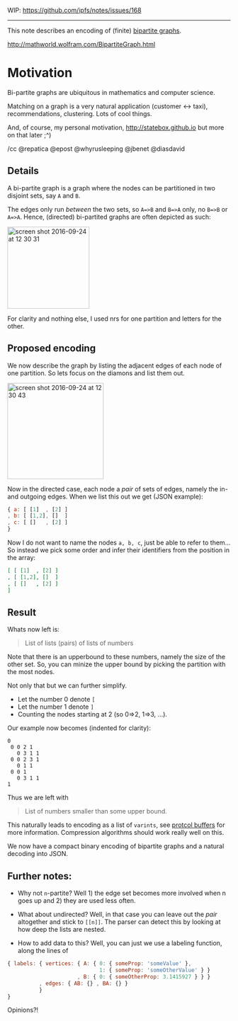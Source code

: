 WIP: https://github.com/ipfs/notes/issues/168

----

This note describes an encoding of (finite) [bipartite graphs](https://en.wikipedia.org/wiki/Bipartite_graph).

http://mathworld.wolfram.com/BipartiteGraph.html

# Motivation

Bi-partite graphs are ubiquitous in mathematics and computer science.

Matching on a graph is a very natural application (customer ↔ taxi), recommendations, clustering.
Lots of cool things.

And, of course, my personal motivation, http://statebox.github.io but more on that later ;^)

/cc @repatica @epost @whyrusleeping @jbenet @diasdavid 

## Details

A bi-partite graph is a graph where the nodes can be partitioned in two
disjoint sets, say `A` and `B`.

The edges only run *between* the two sets, so `A=>B` and `B=>A` only, no `B=>B` or `A=>A`. Hence, (directed) bi-partited graphs are often depicted as such:

<img width="185" alt="screen shot 2016-09-24 at 12 30 31" src="https://cloud.githubusercontent.com/assets/315734/18806095/b7e50d5c-8252-11e6-9abf-e53cd37612f4.png">

For clarity and nothing else, I used nrs for one partition and letters for the other.

## Proposed encoding

We now describe the graph by listing the adjacent edges of each node of one partition. So lets focus on the diamons and list them out.

<img width="217" alt="screen shot 2016-09-24 at 12 30 43" src="https://cloud.githubusercontent.com/assets/315734/18806098/c0eb120c-8252-11e6-8d02-b3efc43ee18d.png">

Now in the directed case, each node a *pair* of sets of edges, namely the in- and outgoing edges. When we list this out we get (JSON example):

```js
{ a: [ [1]  , [2] ]
, b: [ [1,2], []  ]
, c: [ []   , [2] ]
}
```

Now I do not want to name the nodes `a, b, c`, just be able to refer to them...
So instead we pick some order and infer their identifiers from the position in the array:

```json
[ [ [1]  , [2] ]
, [ [1,2], []  ]
, [ []   , [2] ]
]
```

## Result

Whats now left is:

> List of lists (pairs) of lists of numbers

Note that there is an upperbound to these numbers, namely the size of
the other set. So, you can minize the upper bound by picking the
partition with the most nodes.

Not only that but we can further simplify.

- Let the number 0 denote `[`
- Let the number 1 denote `]`
- Counting the nodes starting at 2 (so 0=>2, 1=>3, ...).

Our example now becomes (indented for clarity):

```
0
 0 0 2 1
   0 3 1 1
 0 0 2 3 1
   0 1 1
 0 0 1
   0 3 1 1
1
```

Thus we are left with

> List of numbers smaller than some upper bound.

This naturally leads to encoding as a list of `varints`, see [protcol buffers](https://developers.google.com/protocol-buffers/docs/encoding#varints) for more information. Compression algorithms should work really well on this.

We now have a compact binary encoding of bipartite graphs and a natural decoding into JSON.

## Further notes:

- Why not `n`-partite? Well 1) the edge set becomes more involved when n goes up and 2) they are used less often.

- What about undirected? Well, in that case you can leave out the *pair* altogether and stick to `[[n]]`. The parser can detect this by looking at how deep the lists are nested.

- How to add data to this? Well, you can just we use a labeling
  function, along the lines of

```js
{ labels: { vertices: { A: { 0: { someProp: 'someValue' },
                             1: { someProp: 'someOtherValue' } }
                      , B: { 0: { someOtherProp: 3.1415927 } } }
          , edges: { AB: {} , BA: {} }
          }
}
```

Opinions?!
